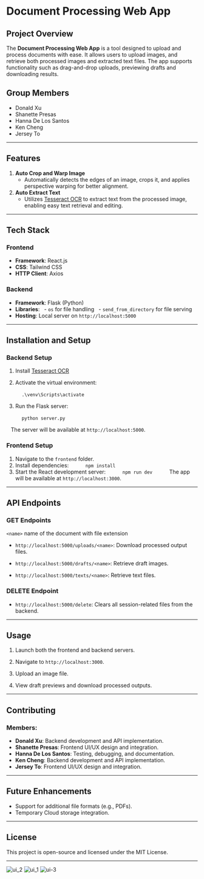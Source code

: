 # Document Processing Web App

  

## Project Overview

The **Document Processing Web App** is a tool designed to upload and process documents with ease. It allows users to upload images, and retrieve both processed images and extracted text files. The app supports functionality such as drag-and-drop uploads, previewing drafts and downloading results.
## Group Members

- Donald Xu
- Shanette Presas
- Hanna De Los Santos
- Ken Cheng
- Jersey To
---
## Features
1. **Auto Crop and Warp Image**
    - Automatically detects the edges of an image, crops it, and applies perspective warping for better alignment.
2. **Auto Extract Text**
    - Utilizes [Tesseract OCR](https://github.com/tesseract-ocr/tesseract/) to extract text from the processed image, enabling easy text retrieval and editing.
---
## Tech Stack
### **Frontend**
- **Framework**: React.js
- **CSS**: Tailwind CSS
- **HTTP Client**: Axios
### **Backend**
- **Framework**: Flask (Python)
- **Libraries**:
  - `os` for file handling
  - `send_from_directory` for file serving
- **Hosting**: Local server on `http://localhost:5000`
---
## Installation and Setup
### **Backend Setup**

1. Install [Tesseract OCR](https://github.com/tesseract-ocr/tesseract/)

2. Activate the virtual environment:

   ```
   .\venv\Scripts\activate
   ```

3. Run the Flask server:

   ```
   python server.py
   ```

   The server will be available at `http://localhost:5000`.
### **Frontend Setup**

1. Navigate to the `frontend` folder.
2. Install dependencies:
   ```
   npm install
   ```
3. Start the React development server:
   ```
   npm run dev
   ```
   The app will be available at `http://localhost:3000`.
---
## API Endpoints
### **GET Endpoints**
`<name>` name of the document with file extension
- `http://localhost:5000/uploads/<name>`: Download processed output files.

- `http://localhost:5000/drafts/<name>`: Retrieve draft images.

- `http://localhost:5000/texts/<name>`: Retrieve text files.
### **DELETE Endpoint**
- `http://localhost:5000/delete`: Clears all session-related files from the backend.
---
## Usage

1. Launch both the frontend and backend servers.

2. Navigate to `http://localhost:3000`.

3. Upload an image file.

4. View draft previews and download processed outputs.

---

## Contributing

### Members:

- **Donald Xu**: Backend development and API implementation.
- **Shanette Presas**: Frontend UI/UX design and integration.
- **Hanna De Los Santos**: Testing, debugging, and documentation.
- **Ken Cheng**: Backend development and API implementation.
- **Jersey To**: Frontend UI/UX design and integration.
---
## Future Enhancements

- Support for additional file formats (e.g., PDFs).
- Temporary Cloud storage integration.
---
## License
This project is open-source and licensed under the MIT License.

---
![ui_2](https://github.com/user-attachments/assets/0baa94a5-1142-4dd0-828b-965aa8719b45)
![ui_1](https://github.com/user-attachments/assets/22ca82da-e6dc-4bb5-a40e-300c512bd0b9)
![ui-3](https://github.com/user-attachments/assets/c2ffdb80-525b-4e58-a9bd-860cc88cd07f)

